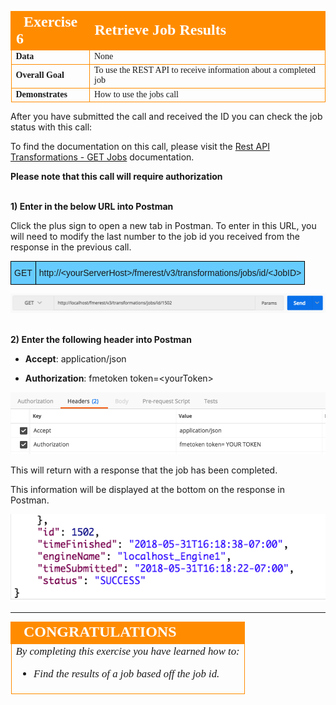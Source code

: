 <table style="border-spacing: 0px;border-collapse: collapse;font-family:serif">
<tr>
<td width=25% style="vertical-align:middle;background-color:darkorange;border: 2px solid darkorange">
<i class="fa fa-cogs fa-lg fa-pull-left fa-fw" style="color:white;padding-right: 12px;vertical-align:text-top"></i>
<span style="color:white;font-size:x-large;font-weight: bold">Exercise 6</span>
</td>
<td style="border: 2px solid darkorange;background-color:darkorange;color:white">
<span style="color:white;font-size:x-large;font-weight: bold">Retrieve Job Results</span>
</td>
</tr>

<tr>
<td style="border: 1px solid darkorange; font-weight: bold">Data</td>
<td style="border: 1px solid darkorange">None</td>
</tr>

<tr>
<td style="border: 1px solid darkorange; font-weight: bold">Overall Goal</td>
<td style="border: 1px solid darkorange">To use the REST API to receive information about a completed job </td>
</tr>

<tr>
<td style="border: 1px solid darkorange; font-weight: bold">Demonstrates</td>
<td style="border: 1px solid darkorange">How to use the jobs call</td>
</tr>


</table>

After you have submitted the call and received the ID you can check the
job status with this call:

To find the documentation on this call, please visit the [Rest API Transformations - GET Jobs](https://docs.safe.com/fme/html/FME_REST/apidoc/v3/index.html#!/transformations/get_get_13) documentation.

**Please note that this call will require authorization**

<br>**1) Enter in the below URL into Postman**

Click the plus sign to open a new tab in Postman. To enter in this URL, you will need to modify the last number to the job id you received from the response in the previous call.

<!--GET Table-->
<style type="text/css">
.tg  {border-collapse:collapse;border-spacing:0;}
.tg td{font-family:Arial, sans-serif;font-size:14px;padding:10px 5px;border-style:solid;border-width:1px;overflow:hidden;word-break:normal;border-color:black;}
.tg th{font-family:Arial, sans-serif;font-size:14px;font-weight:normal;padding:10px 5px;border-style:solid;border-width:1px;overflow:hidden;word-break:normal;border-color:black;}
.tg .tg-ej3l{background-color:#66ccff;vertical-align:top}
.tg .tg-ufe5{background-color:#66ccff;vertical-align:top}
</style>
<table class="tg" style="table-layout: fixed; width: 100%">
  <tr>
    <th class="tg-ej3l">GET</th>
    <th class="tg-ufe5" style="word-wrap: break-word">http://&lt;yourServerHost&#62;/fmerest/v3/transformations/jobs/id/&lt;JobID>
    </th>
  </tr>
</table>



![](./Images/image4.3.1.JobURL.png)



<br>**2) Enter the following header into Postman**

- **Accept**: application/json

- **Authorization**: fmetoken token=&lt;yourToken>

![](./Images/image4.3.2.JobHeaders.png)



This will return with a response that the job has been completed.

This information will be displayed at the bottom on the response in Postman.

![](./Images/image4.3.3.Response.png)

---

<!--Exercise Congratulations Section-->

<table style="border-spacing: 0px">
<tr>
<td style="vertical-align:middle;background-color:darkorange;border: 2px solid darkorange">
<i class="fa fa-thumbs-o-up fa-lg fa-pull-left fa-fw" style="color:white;padding-right: 12px;vertical-align:text-top"></i>
<span style="color:white;font-size:x-large;font-weight: bold;font-family:serif">CONGRATULATIONS</span>
</td>
</tr>

<tr>
<td style="border: 1px solid darkorange">
<span style="font-family:serif; font-style:italic; font-size:larger">
By completing this exercise you have learned how to:
<br>
<ul><li>Find the results of a job based off the job id.</li>

</li>

</span>
</td>
</tr>
</table>
